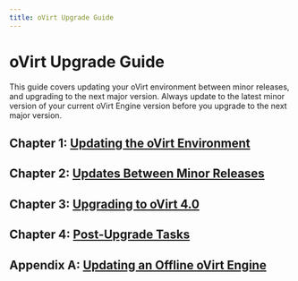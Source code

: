 ```yaml
---
title: oVirt Upgrade Guide
---
```


# oVirt Upgrade Guide

This guide covers updating your oVirt environment between minor releases, and upgrading to the next major version. Always update to the latest minor version of your current oVirt Engine version before you upgrade to the next major version.

## Chapter 1: [Updating the oVirt Environment](http://www.ovirt.org/documentation/upgrade-guide/chap-Updating_the_oVirt_Environment)

## Chapter 2: [Updates Between Minor Releases](https://www.ovirt.org/documentation/upgrade-guide/chap-Updates_between_Minor_Releases/)

## Chapter 3: [Upgrading to oVirt 4.0](https://www.ovirt.org/documentation/upgrade-guide/chap-Upgrading_to_oVirt_4.0/)

## Chapter 4: [Post-Upgrade Tasks](https://www.ovirt.org/documentation/upgrade-guide/chap-Post-Upgrade_Tasks/)

## Appendix A: [Updating an Offline oVirt Engine](https://www.ovirt.org/documentation/upgrade-guide/appe-Updating_an_Offline_oVirt_Engine/)

